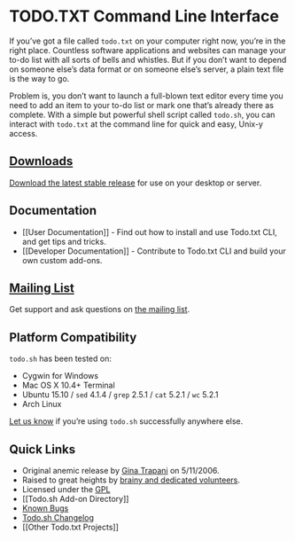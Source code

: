 # TODO.TXT Command Line Interface

If you’ve got a file called `todo.txt` on your computer right now, you’re in the right place. Countless software applications and websites can manage your to-do list with all sorts of bells and whistles. But if you don’t want to depend on someone else’s data format or on someone else’s server, a plain text file is the way to go.

Problem is, you don’t want to launch a full-blown text editor every time you need to add an item to your to-do list or mark one that’s already there as complete. With a simple but powerful shell script called `todo.sh`, you can interact with `todo.txt` at the command line for quick and easy, Unix-y access.

## [Downloads](http://github.com/todotxt/todo.txt-cli/releases)

[Download the latest stable release](https://github.com/todotxt/todo.txt-cli/releases) for use on your desktop or server.

## Documentation

- [[User Documentation]] - Find out how to install and use Todo.txt CLI, and get tips and tricks.
- [[Developer Documentation]] - Contribute to Todo.txt CLI and build your own custom add-ons.

## [Mailing List](http://groups.yahoo.com/group/todotxt/)

Get support and ask questions on [the mailing list](http://groups.yahoo.com/group/todotxt/).

## Platform Compatibility

`todo.sh` has been tested on:

- Cygwin for Windows
- Mac OS X 10.4+ Terminal
- Ubuntu 15.10 / `sed` 4.1.4 / `grep` 2.5.1 / `cat` 5.2.1 / `wc` 5.2.1
- Arch Linux

[Let us know](http://groups.yahoo.com/group/todotxt/) if you’re using `todo.sh` successfully anywhere else.

## Quick Links

- Original anemic release by [Gina Trapani](http://ginatrapani.org) on 5/11/2006.
- Raised to great heights by [brainy and dedicated volunteers](http://github.com/ginatrapani/todo.txt-cli/network).
- Licensed under the [GPL](http://www.gnu.org/copyleft/gpl.html)
- [[Todo.sh Add-on Directory]]
- [Known Bugs](http://github.com/ginatrapani/todo.txt-cli/issues)
- [Todo.sh Changelog](https://github.com/todotxt/todo.txt-cli/blob/master/CHANGELOG.md)
- [[Other Todo.txt Projects]]

